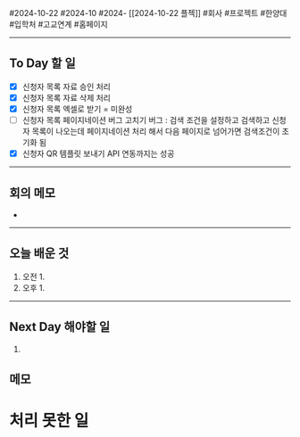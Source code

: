 #2024-10-22 #2024-10 #2024- [[2024-10-22 플젝]]
#회사 #프로젝트 #한양대 #입학처 #고교연계 #홈페이지

---
## To Day 할 일
- [x] 신청자 목록 자료 승인 처리
- [x] 신청자 목록 자료 삭제 처리
- [x] 신청자 목록 엑셀로 받기 = 미완성 
- [ ] 신청자 목록 페이지네이션 버그 고치기 
      버그 : 검색 조건을 설정하고 검색하고 신청자 목록이 나오는데 페이지네이션 처리 해서 다음 페이지로 넘어가면 검색조건이 초기화 됨
- [x] 신청자 QR 템플릿 보내기 API 연동까지는 성공
---
## 회의 메모
- 
---
## 오늘 배운 것
1. 오전
    1. 
2. 오후
    1. 
---
## Next Day 해야할 일
1. 


## 메모


# 처리 못한 일